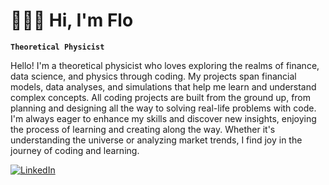 
# 👨🏻‍💻 Hi, I'm Flo

**`Theoretical Physicist`**

 


Hello! I'm a theoretical physicist who loves exploring the realms of finance, data science, and physics through coding. My projects span financial models, data analyses, and simulations that help me learn and understand complex concepts. All coding projects are built from the ground up, from planning and designing all the way to solving real-life problems with code. I'm always eager to enhance my skills and discover new insights, enjoying the process of learning and creating along the way. Whether it's understanding the universe or analyzing market trends, I find joy in the journey of coding and learning.


[![LinkedIn](https://img.shields.io/badge/linkedin-%230077B5.svg?style=for-the-badge&logo=linkedin&logoColor=white)](https://www.linkedin.com/in/flostaebler/)

